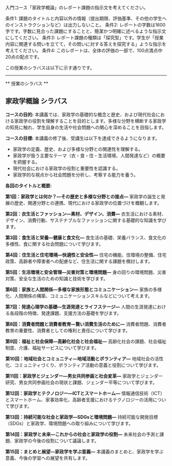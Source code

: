 入門コース「家政学概論」のレポート課題の指示文を考えてください。

条件1: 課題のタイトルと内容以外の情報（提出期限、評価基準、その他の学生へのインストラクションなど）は出力しないこと。
条件2: レポートの字数は1600字です。字数に見合った課題にすることと、簡潔かつ明確に述べるような指示文にしてください。
条件3: レポート課題の種類は「探究型」です。学生が「授業内容に関連する問いを立てて，その問いに対する答えを探究する」ような指示を考えてください。
条件4: このレポートは、全体の評価の一部で、100点満点中20点の配点です。

この授業のシラバスは以下に示す通りです。

---------------------------------------
** 授業のシラバス **
## 家政学概論 シラバス

**コースの目的:** 本講義では、家政学の基礎的な概念と歴史、および現代社会における家政学の役割を理解することを目的とします。多様な分野を横断する家政学の知見に触れ、学生自身の生活や社会問題への関心を深めることを目指します。


**コースの目標:**  本講義の修了後、受講生は以下を達成できるようになります。
* 家政学の定義、歴史、および多様な分野との関連性を理解する。
* 家政学が扱う主要なテーマ（衣・食・住・生活環境、人間発達など）の概要を把握する。
* 現代社会における家政学の役割と重要性を認識する。
* 家政学的な視点から社会問題を分析し、考察する能力を養う。


**各回のタイトルと概要:**

**第1回：家政学とは何か？―その歴史と多様な分野との接点―**
家政学の誕生と発展の歴史、関連分野との連携、現代における家政学の位置づけを概観します。

**第2回：衣生活とファッション―素材、デザイン、消費―**
衣生活における素材、デザイン、消費行動、サステナブルなファッションに関する基礎的な知識を学びます。

**第3回：食生活と栄養―健康と食文化―**
食生活の基礎、栄養バランス、食文化の多様性、食に関する社会問題について学びます。

**第4回：住生活と住宅環境―快適性と安全性―**
住宅の機能、住環境の整備、住宅政策、高齢者や障害者への配慮など、住生活に関する課題を検討します。

**第5回：生活環境と安全管理―災害対策と環境問題―**
身の回りの環境問題、災害対策、安全な生活のための知識と技術を学びます。

**第6回：家族と人間関係―多様な家族形態とコミュニケーション―**
家族の多様化、人間関係の構築、コミュニケーションスキルなどについて考えます。

**第7回：発達心理学の基礎―生涯発達とライフステージ―**
人間の生涯発達における各段階の特徴、発達課題、支援方法の基礎を学びます。

**第8回：消費者問題と消費者教育―賢い消費生活のために―**
消費者問題、消費者教育の重要性、消費者としての権利と責任について学びます。

**第9回：福祉と社会保障―高齢化社会と社会福祉―**
高齢化社会の課題、社会福祉制度、介護、福祉サービスについて学びます。

**第10回：地域社会とコミュニティ―地域活動とボランティア―**
地域社会の活性化、コミュニティづくり、ボランティア活動の意義と役割について学びます。

**第11回：家政学とジェンダー―男女共同参画と社会変革―**
家政学とジェンダー研究、男女共同参画社会の現状と課題、ジェンダー平等について学びます。

**第12回：家政学とテクノロジー―ICTとスマートホーム―**
情報通信技術（ICT）とスマートホーム、家事効率化、高齢者支援におけるテクノロジーの活用について学びます。

**第13回：持続可能な社会と家政学―SDGsと環境問題―**
持続可能な開発目標（SDGs）と家政学、環境問題への取り組みについて学びます。

**第14回：家政学と未来―これからの社会と家政学の役割―**
未来社会の予測と課題、家政学の今後の役割について議論します。

**第15回：まとめと展望―家政学を学ぶ意義―**
本講義のまとめと、家政学を学ぶ意義、今後の学習への展望を共有します。

